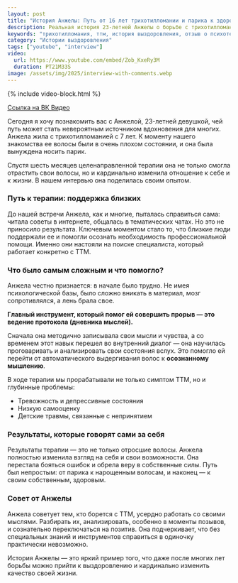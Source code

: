 ```yaml
---
layout: post
title: "История Анжелы: Путь от 16 лет трихотилломании и парика к здоровым волосам"
description: Реальная история 23-летней Анжелы о борьбе с трихотилломанией с 7 лет. Узнайте, как 6-месячная терапия помогла ей справиться с ТТМ, тревогой и низкой самооценкой.
keywords: "трихотилломания, ттм, история выздоровления, отзыв о психотерапии, кпт, как отрастить волосы, парик, тревожность, детские травмы, осознанность"
category: "Истории выздоровления"
tags: ["youtube", "interview"]
video:
  url: https://www.youtube.com/embed/Zob_KxeRy3M
  duration: PT21M33S
image: /assets/img/2025/interview-with-comments.webp
---
```


{% include video-block.html %}

<a href="https://vk.com/video-211245681_456239034" rel="nofollow" target="_blank">Ссылка на ВК Видео</a>

Сегодня я хочу познакомить вас с Анжелой, 23-летней девушкой, чей путь может стать невероятным источником вдохновения для многих. Анжела жила с трихотилломанией с 7 лет. К моменту нашего знакомства ее волосы были в очень плохом состоянии, и она была вынуждена носить парик.

Спустя шесть месяцев целенаправленной терапии она не только смогла отрастить свои волосы, но и кардинально изменила отношение к себе и к жизни. В нашем интервью она поделилась своим опытом.

### Путь к терапии: поддержка близких

До нашей встречи Анжела, как и многие, пыталась справиться сама: читала советы в интернете, общалась в тематических чатах. Но это не приносило результата. Ключевым моментом стало то, что близкие люди поддержали ее и помогли осознать необходимость профессиональной помощи. Именно они настояли на поиске специалиста, который работает конкретно с ТТМ.

### Что было самым сложным и что помогло?

Анжела честно признается: в начале было трудно. Не имея психологической базы, было сложно вникать в материал, мозг сопротивлялся, а лень брала свое.

**Главный инструмент, который помог ей совершить прорыв — это ведение протокола (дневника мыслей).**

Сначала она методично записывала свои мысли и чувства, а со временем этот навык перешел во внутренний диалог — она научилась проговаривать и анализировать свои состояния вслух. Это помогло ей перейти от автоматического выдергивания волос к **осознанному мышлению**.

В ходе терапии мы прорабатывали не только симптом ТТМ, но и глубинные проблемы:
* Тревожность и депрессивные состояния
* Низкую самооценку
* Детские травмы, связанные с непринятием

### Результаты, которые говорят сами за себя

Результаты терапии — это не только отросшие волосы. Анжела полностью изменила взгляд на себя и свои возможности. Она перестала бояться ошибок и обрела веру в собственные силы. Путь был непростым: от парика к нарощенным волосам, и наконец — к своим собственным, здоровым.

### Совет от Анжелы

Анжела советует тем, кто борется с ТТМ, усердно работать со своими мыслями. Разбирать их, анализировать, особенно в моменты позывов, и сознательно переключаться на позитив. Она подчеркивает, что без специальных знаний и инструментов справиться в одиночку практически невозможно.

История Анжелы — это яркий пример того, что даже после многих лет борьбы можно прийти к выздоровлению и кардинально изменить качество своей жизни.
